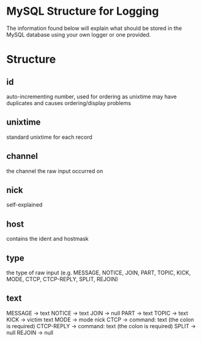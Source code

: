 MySQL Structure for Logging
===========================
The information found below will explain what should be stored in the MySQL database using your own logger or one
provided.

Structure
=========

id
--
auto-incrementing number, used for ordering as unixtime may have duplicates and causes ordering/display problems

unixtime
--------
standard unixtime for each record

channel
-------
the channel the raw input occurred on

nick
----
self-explained

host
----
contains the ident and hostmask

type
----
the type of raw input (e.g. MESSAGE, NOTICE, JOIN, PART, TOPIC, KICK, MODE, CTCP, CTCP-REPLY, SPLIT, REJOIN)

text
----
MESSAGE -> text
NOTICE -> text
JOIN -> null
PART -> text
TOPIC -> text
KICK -> victim text
MODE -> mode nick
CTCP -> command: text (the colon is required)
CTCP-REPLY -> command: text (the colon is required)
SPLIT -> null
REJOIN -> null